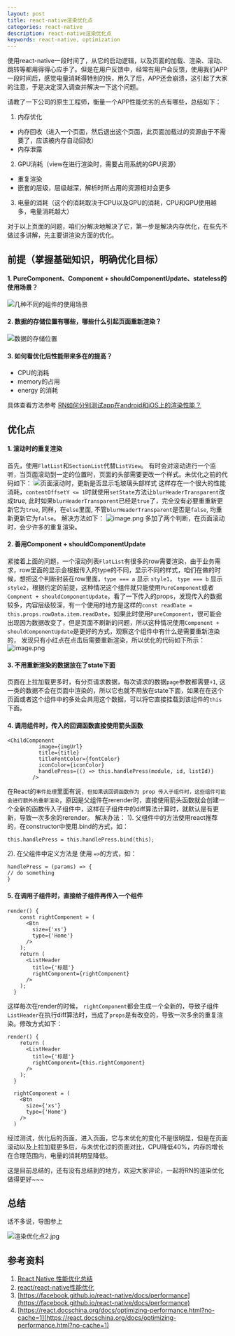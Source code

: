 ```yaml
---
layout: post
title: react-native渲染优化点
categories: react-native
description: react-native渲染优化点
keywords: react-native, optimization
---
```


使用react-native一段时间了，从它的启动逻辑，以及页面的加载、渲染、滚动、跳转等都用得得心应手了。但是在用户反馈中，经常有用户会反馈，使用我们APP一段时间后，感觉电量消耗得特别的快，用久了后，APP还会崩溃，这引起了大家的注意，于是决定深入调查并解决一下这个问题。

请教了一下公司的原生工程师，衡量一个APP性能优劣的点有哪些，总结如下：
1. 内存优化
  - 内存回收（进入一个页面，然后退出这个页面，此页面加载过的资源由于不需要了，应该被内存自动回收）
  - 内存泄露
2. GPU消耗（view在进行渲染时，需要占用系统的GPU资源）
  - 重复渲染
  - 嵌套的层级，层级越深，解析时所占用的资源相对会更多
3. 电量的消耗（这个的消耗取决于CPU以及GPU的消耗，CPU和GPU使用越多，电量消耗越大）

对于以上页面的问题，咱们分解决地解决了它，第一步是解决内存优化，在些先不做过多讲解，先主要讲渲染方面的优化。

## 前提（掌握基础知识，明确优化目标）
#### 1. PureComponent、Component + shouldComponentUpdate、stateless的使用场景？
![几种不同的组件的使用场景](/assets/images/2019/05/9418595-c971d6fb98176525.jpg)

#### 2. 数据的存储位置有哪些，哪些什么引起页面重新渲染？
![数据的存储位置](/assets/images/2019/05/9418595-b1a3d03a36d99137.jpg)

#### 3. 如何看优化后性能带来多在的提高？
- CPU的消耗
- memory的占用
- energy 的消耗

具体查看方法参考 [RN如何分别测试app在android和iOS上的渲染性能？](https://www.jianshu.com/p/f9e19f15598b)

## 优化点
#### 1. 滚动时的重复渲染
首先，使用`FlatList`和`SectionList`代替`ListView`。
有时会对滚动进行一个监听，当页面滚动到一定的位置时，页面的头部需要更改一个样式。未优化之前的代码如下：
![页面滚动时，更新是否显示毛玻璃头部样式](/assets/images/2019/05/9418595-04649c817a3a8bdf.jpg)
这样存在一个很大的性能消耗，`contentOffsetY <= 1`时就使用`setState`方法让`blurHeaderTransparent`改成true, 此时如果`blurHeaderTransparent`已经是`true`了，完全没有必要重重新更新它为`true`, 同样，在`else`里面, 不管`blurHeaderTransparent`是否是`false`, 均重新更新它为`false`。
解决方法如下：
![image.png](/assets/images/2019/05/9418595-709fb7d24e4a70b3.jpg)
多加了两个判断，在页面滚动时，会少许多的重复渲染。

#### 2. 善用Component + shouldComponentUpdate
紧接着上面的问题，一个滚动列表`FlatList`有很多的row需要渲染，由于业务需求，row里面的显示会根据传入的type的不同，显示不同的样式，咱们在做的时候，想把这个判断封装在row里面，`type === a` 显示 `style1`， `type === b` 显示`style2`，根据约定的前提，这种情况这个组件就只能使用`PureComponent`或者`Compnent + shouldComponentUpdate`，看了一下传入的props，发现传入的数据较多，内容层级较深，有一个使用的地方是这样的`const readDate = this.props.rowData.item.readDate`，如果此时使用`PureComponent`，很可能会出现因为数据改变了，但是页面不刷新的问题，所以这种情况使用`Component + shouldComponentUpdate`是更好的方式，观察这个组件中有什么是需要重新渲染的， 发现只有小红点在点击后需要重新渲染，所以优化的代码如下所示：
![image.png](/assets/images/2019/05/9418595-834f74ca23ee8498.jpg)

#### 3. 不用重新渲染的数据放在了state下面
页面在上拉加载更多时，有分页请求数据，每次请求的数据`page`参数都需要`+1`, 这一类的数据不会在页面中渲染的，所以它也就不用放在state下面，如果在在这个页面或者这个组件中的多处会共用这个数据，可以将它直接挂载到该组件的`this`下面。

#### 4. 调用组件时，传入的回调函数直接使用箭头函数
```
<ChildComponent
          image={imgUrl}
          title={title}
          titleFontColor={fontColor}
          iconColor={iconColor}
          handlePress={() => this.handlePress(module, id, listId)}
        />
```
在React的`事件处理`里面有说，`但如果该回调函数作为 prop 传入子组件时，这些组件可能会进行额外的重新渲染`，原因是父组件在rerender时，直接使用箭头函数就会创建一个全新的函数传入子组件中，这样在子组件中的diff算法计算时，就默认是有更新，导致一次多余的rerender。
解决办法：
1). 父组件中的方法使用react推荐的，在constructor中使用.bind的方式，如：
```
this.handlePress = this.handlePress.bind(this);
```
2). 在父组件中定义方法是 使用 `=>`的方式，如：
 ```
handlePress = (params) => {
// do something
}
```

#### 5. 在调用子组件时，直接给子组件再传入一个组件
```
render() {
    const rightComponent = (
      <Btn
        size={'xs'}
        type={'Home'}
      />
    );
    return (
      <ListHeader
        title={'标题'}
        rightComponent={rightComponent}
      />
    );
  }
```
这样每次在render的时候， `rightComponent`都会生成一个全新的，导致子组件`ListHeader`在执行diff算法时，当成了`props`是有改变的，导致一次多余的重复渲染。修改方式如下：
```
render() {
    return (
      <ListHeader
        title={'标题'}
        rightComponent={this.rightComponent}
      />
    );
  }

  rightComponent = (
    <Btn
      size={'xs'}
      type={'Home'}
    />
  )
```

经过测试，优化后的页面，进入页面，它与未优化的变化不是很明显，但是在页面滚动以及上拉加载更多后，与未优化过的页面对比，CPU降低40%，内存的增长在合理范围内，电量的消耗明显降低。

这是目前总结的，还有没有总结到的地方，欢迎大家评论，一起将RN的渲染优化做得更好~~~

## 总结
话不多说，导图参上

![渲染优化点2.jpg](/assets/images/2019/05/9418595-8533b85578ca52ff.jpg)

## 参考资料
1. [React Native 性能优化总结](https://github.com/amandakelake/blog/issues/49)
2. [react/react-native性能优化](https://juejin.im/post/5c12040de51d4556400a9cce)
3. [https://facebook.github.io/react-native/docs/performance](https://facebook.github.io/react-native/docs/performance)
4. [https://react.docschina.org/docs/optimizing-performance.html?no-cache=1](https://react.docschina.org/docs/optimizing-performance.html?no-cache=1)


